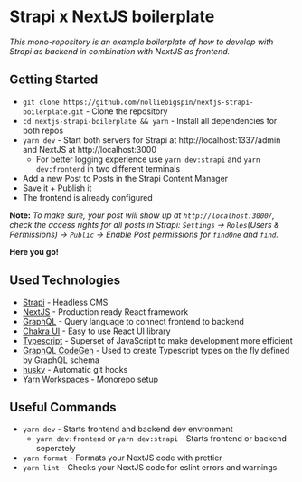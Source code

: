 # Strapi x NextJS boilerplate

*This mono-repository is an example boilerplate of how to develop with Strapi as backend in combination with NextJS as frontend.*

## Getting Started

* `git clone https://github.com/nolliebigspin/nextjs-strapi-boilerplate.git` - Clone the repository
* `cd nextjs-strapi-boilerplate && yarn` - Install all dependencies for both repos
* `yarn dev` - Start both servers for Strapi at http://localhost:1337/admin and NextJS at http://localhost:3000
  * For better logging experience use `yarn dev:strapi` and `yarn dev:frontend` in two different terminals
* Add a new Post to Posts in the Strapi Content Manager
* Save it + Publish it
* The frontend is already configured

**Note:** *To make sure, your post will show up at `http://localhost:3000/`, check the access rights for all posts in Strapi: `Settings` -> `Roles`(Users & Permissions) -> `Public` -> Enable Post permissions for `findOne` and `find`.*

**Here you go!**

## Used Technologies

* [Strapi](https://strapi.io/) - Headless CMS
* [NextJS](https://nextjs.org/) - Production ready React framework
* [GraphQL](https://graphql.org/) - Query language to connect frontend to backend
* [Chakra UI](https://chakra-ui.com/) - Easy to use React UI library
* [Typescript](https://www.typescriptlang.org/) - Superset of JavaScript to make development more efficient
* [GraphQL CodeGen](https://www.graphql-code-generator.com/) - Used to create Typescript types on the fly defined by GraphQL schema
* [husky](https://typicode.github.io/husky/#/) - Automatic git hooks
* [Yarn Workspaces](https://classic.yarnpkg.com/lang/en/docs/workspaces/) - Monorepo setup


## Useful Commands

* `yarn dev` - Starts frontend and backend dev envronment
  * `yarn dev:frontend` or `yarn dev:strapi` - Starts frontend or backend seperately
* `yarn format` - Formats your NextJS code with prettier
* `yarn lint` - Checks your NextJS code for eslint errors and warnings
